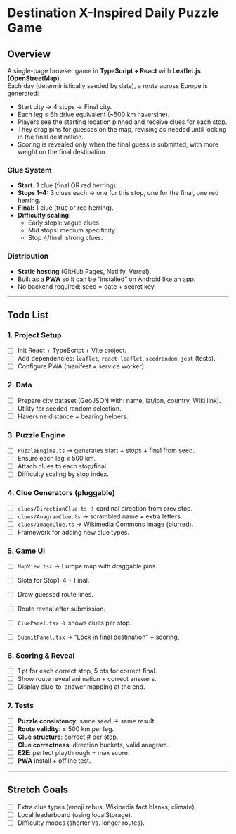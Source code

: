 # Destination X-Inspired Daily Puzzle Game

## Overview
A single-page browser game in **TypeScript + React** with **Leaflet.js (OpenStreetMap)**.  
Each day (deterministically seeded by date), a route across Europe is generated:
- Start city → 4 stops → Final city.
- Each leg ≤ 6h drive equivalent (~500 km haversine).
- Players see the starting location pinned and receive clues for each stop.
- They drag pins for guesses on the map, revising as needed until locking in the final destination.
- Scoring is revealed only when the final guess is submitted, with more weight on the final destination.

### Clue System
- **Start:** 1 clue (final OR red herring).
- **Stops 1–4:** 3 clues each → one for this stop, one for the final, one red herring.
- **Final:** 1 clue (true or red herring).
- **Difficulty scaling:**  
  - Early stops: vague clues.  
  - Mid stops: medium specificity.  
  - Stop 4/final: strong clues.  

### Distribution
- **Static hosting** (GitHub Pages, Netlify, Vercel).  
- Built as a **PWA** so it can be “installed” on Android like an app.  
- No backend required: seed = date + secret key.  

---

## Todo List

### 1. Project Setup
- [ ] Init React + TypeScript + Vite project.  
- [ ] Add dependencies: `leaflet`, `react-leaflet`, `seedrandom`, `jest` (tests).  
- [ ] Configure PWA (manifest + service worker).  

### 2. Data
- [ ] Prepare city dataset (GeoJSON with: name, lat/lon, country, Wiki link).  
- [ ] Utility for seeded random selection.  
- [ ] Haversine distance + bearing helpers.  

### 3. Puzzle Engine
- [ ] `PuzzleEngine.ts` → generates start + stops + final from seed.  
- [ ] Ensure each leg ≤ 500 km.  
- [ ] Attach clues to each stop/final.  
- [ ] Difficulty scaling by stop index.  

### 4. Clue Generators (pluggable)
- [ ] `clues/DirectionClue.ts` → cardinal direction from prev stop.  
- [ ] `clues/AnagramClue.ts` → scrambled name + extra letters.  
- [ ] `clues/ImageClue.ts` → Wikimedia Commons image (blurred).  
- [ ] Framework for adding new clue types.  

### 5. Game UI
- [ ] `MapView.tsx` → Europe map with draggable pins.  
- [ ] Slots for Stop1–4 + Final.  
- [ ] Draw guessed route lines.  
- [ ] Route reveal after submission.  

- [ ] `CluePanel.tsx` → shows clues per stop.  
- [ ] `SubmitPanel.tsx` → “Lock in final destination” + scoring.  

### 6. Scoring & Reveal
- [ ] 1 pt for each correct stop, 5 pts for correct final.  
- [ ] Show route reveal animation + correct answers.  
- [ ] Display clue-to-answer mapping at the end.  

### 7. Tests
- [ ] **Puzzle consistency**: same seed → same result.  
- [ ] **Route validity**: ≤ 500 km per leg.  
- [ ] **Clue structure**: correct # per stop.  
- [ ] **Clue correctness**: direction buckets, valid anagram.  
- [ ] **E2E**: perfect playthrough = max score.  
- [ ] **PWA** install + offline test.  

---

## Stretch Goals
- [ ] Extra clue types (emoji rebus, Wikipedia fact blanks, climate).  
- [ ] Local leaderboard (using localStorage).  
- [ ] Difficulty modes (shorter vs. longer routes).  